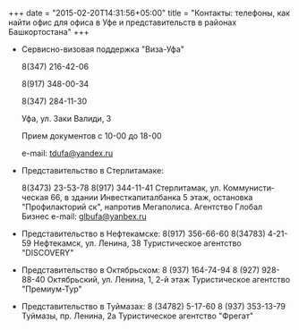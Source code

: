 +++
date = "2015-02-20T14:31:56+05:00"
title = "Контакты: телефоны, как найти офис для офиса в Уфе и представительств в районах Башкортостана"
+++

* Сервисно-визовая поддержка "Виза-Уфа"
 
  8(347) 216-42-06
 
  8(917) 348-00-34
 
  8(347) 284-11-30

  Уфа, ул. Заки Валиди, 3
  
  Прием документов с 10-00 до 18-00
  
  e-mail: tdufa@yandex.ru


* Представительство в Стерлитамаке:

  8(3473) 23-53-78
  8(917) 344-11-41
  Стерлитамак, ул. Коммунисти­ческая 66, в здании Инвесткапи­талбанка 5 этаж, остановка "Профилакто­рий ск", напротив Мегаполиса.
  Агентство Глобал Бизнес
  e-mail: glbufa@yanbex.ru


* Представительство в Нефтекамске:
  8(917) 356-66-60
  8(34783) 4-21-59
  Нефтекамск, ул. Ленина, 38
  Туристическое агентство "DISCOVERY"
 

 

* Представительство в Октябрьском:
  8 (937) 164-74-94
  8 (927) 928-88-40
  Октябрьский, ул. Ленина, 1, 2-й этаж
  Туристическое агентство "Премиум-Тур"
 

* Представительство в Туймазах:
  8 (34782) 5-17-60
  8 (937) 353-13-79
  Туймазы, пр. Ленина, 2а
  Туристическое агентство "Фрегат"
